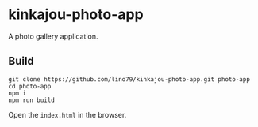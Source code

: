 # kinkajou-photo-app

A photo gallery application.

## Build

```
git clone https://github.com/lino79/kinkajou-photo-app.git photo-app
cd photo-app
npm i
npm run build
```

Open the `index.html` in the browser.
